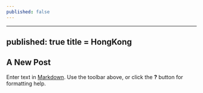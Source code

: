 ```yaml
---
published: false
---
```

---
published: true
title = HongKong
---

## A New Post

Enter text in [Markdown](http://daringfireball.net/projects/markdown/). Use the toolbar above, or click the **?** button for formatting help.
